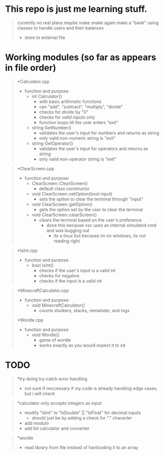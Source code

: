 # This repo is just me learning stuff.
> currently no real plans
> *maybe* make snake again
> make a "bank" using classes to handle users and their balances
>  - store to external file

# Working modules (so far as appears in file order)
>*Calculator.cpp
>  - function and purpose:
>    - int Calculator()
>      - with basic arithmetic functions
>      - can "add", "subtract", "multiply", "divide"
>      - checks for *divide* by "0"
>      - checks for *valid inputs* only
>      - function loops till the user enters "exit"
>    - string GetNumber()
>      - validates the user's input for numbers and returns as string
>      - only valid non-numeric string is "exit"
>    - string GetOperator()
>      - validates the user's input for operators and returns as string
>      - only valid non-operator string is "exit"

>*ClearScreen.cpp
>  - function and purpose:
>    - ClearScreen::ClearScreen()
>      - default class constructor
>    - void ClearScreen::setOption(bool input)
>      - sets the option to clear the terminal through "input"
>    - void ClearScreen::getOption()
>      - gets the option set by the user to clear the terminal
>    - void ClearScreen::clearScreen()
>      - clears the terminal based on the user's preference
>        - done this because vsc uses an internal simulated cmd and was bugging out
>          - its a linux but because im on windows, its not reading right

>*IsInt.cpp
>  - function and purpose:
>    - bool IsInt()
>      - checks if the user's input is a valid int
>      - checks for negative
>      - checks if the input is a valid int

>*MinecraftCalculator.cpp
>  - function and purpose:
>    - void MinecraftCalculator()
>      - counts shulkers, stacks, remainder, and logs

>*Wordle.cpp
>  - function and purpose:
>    - void Wordle()
>      - game of wordle
>      - works exactly as you would expect it to xd

# TODO
>*try doing try-catch error handling
>  - not sure if neccessary if my code is already handling edge cases, but i will check
  
>*calculator only accepts integers as input
>  - modify "IsInt" to "IsDouble" || "IsFloat" for decimal inputs
>    - should just be by adding a check for "." character
>  - add modulo
>  - add bit calculator and converter

>*wordle
>  - read library from file instead of hardcoding it to an array
